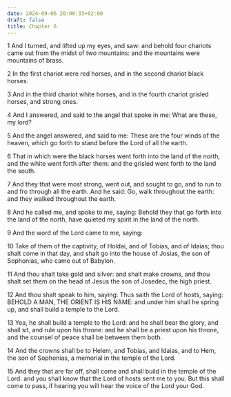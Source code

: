 ```yaml
---
date: 2024-09-06 20:00:33+02:00
draft: false
title: Chapter 6
---
```




1 And I turned, and lifted up my eyes, and saw: and behold four chariots came out from the midst of two mountains: and the mountains were mountains of brass.

2 In the first chariot were red horses, and in the second chariot black horses.

3 And in the third chariot white horses, and in the fourth chariot grisled horses, and strong ones.

4 And I answered, and said to the angel that spoke in me: What are these, my lord?

5 And the angel answered, and said to me: These are the four winds of the heaven, which go forth to stand before the Lord of all the earth.

6 That in which were the black horses went forth into the land of the north, and the white went forth after them: and the grisled went forth to the land the south.

7 And they that were most strong, went out, and sought to go, and to run to and fro through all the earth. And he said: Go, walk throughout the earth: and they walked throughout the earth.

8 And he called me, and spoke to me, saying: Behold they that go forth into the land of the north, have quieted my spirit in the land of the north.

9 And the word of the Lord came to me, saying:

10 Take of them of the captivity, of Holdai, and of Tobias, and of Idaias; thou shalt come in that day, and shalt go into the house of Josias, the son of Sophonias, who came out of Babylon.

11 And thou shalt take gold and silver: and shalt make crowns, and thou shalt set them on the head of Jesus the son of Josedec, the high priest.

12 And thou shalt speak to him, saying: Thus saith the Lord of hosts, saying: BEHOLD A MAN, THE ORIENT IS HIS NAME: and under him shall he spring up, and shall build a temple to the Lord.

13 Yea, he shall build a temple to the Lord: and he shall bear the glory, and shall sit, and rule upon his throne: and he shall be a priest upon his throne, and the counsel of peace shall be between them both.

14 And the crowns shall be to Helem, and Tobias, and Idaias, and to Hem, the son of Sophonias, a memorial in the temple of the Lord.

15 And they that are far off, shall come and shall build in the temple of the Lord: and you shall know that the Lord of hosts sent me to you. But this shall come to pass, if hearing you will hear the voice of the Lord your God.

